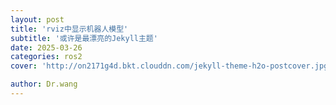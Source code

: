 ```yaml
---
layout: post
title: 'rviz中显示机器人模型'
subtitle: '或许是最漂亮的Jekyll主题'
date: 2025-03-26
categories: ros2
cover: 'http://on2171g4d.bkt.clouddn.com/jekyll-theme-h2o-postcover.jpg'

author: Dr.wang
---
```

